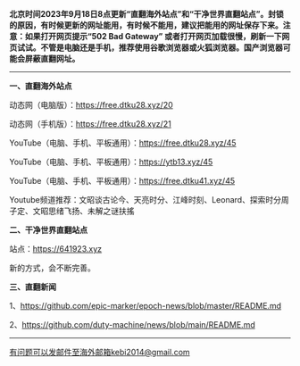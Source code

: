 **北京时间2023年9月18日8点更新“直翻海外站点”和“干净世界直翻站点”。封锁的原因，有时候更新的网址能用，有时候不能用，建议把能用的网址保存下来。注意：如果打开网页提示“502 Bad Gateway” 或者打开网页加载很慢，刷新一下网页试试。不管是电脑还是手机，推荐使用谷歌浏览器或火狐浏览器。国产浏览器可能会屏蔽直翻网址。**

***

**一、直翻海外站点**

动态网（电脑版）：https://free.dtku28.xyz/20 

动态网（手机版）：https://free.dtku28.xyz/21 

YouTube（电脑、手机、平板通用）：https://free.dtku28.xyz/45 

YouTube（电脑、手机、平板通用）：https://ytb13.xyz/45 

YouTube（电脑、手机、平板通用）：https://free.dtku41.xyz/45

Youtube频道推荐：文昭谈古论今、天亮时分、江峰时刻、Leonard、探索时分周子定、文昭思绪飞扬、未解之谜扶搖

**二、干净世界直翻站点**

站点：https://641923.xyz 

新的方式，会不断完善。

**三、直翻新闻**

1、https://github.com/epic-marker/epoch-news/blob/master/README.md

2、https://github.com/duty-machine/news/blob/main/README.md

***


有问题可以发邮件至海外邮箱kebi2014@gmail.com